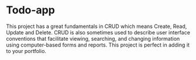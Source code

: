 # Todo-app
This project has a great fundamentals in CRUD which means Create, Read, Update and Delete. 
CRUD is also sometimes used to describe user interface conventions that facilitate viewing, searching, and changing information using computer-based forms and reports.
This project is perfect in adding it to your portfolio.

